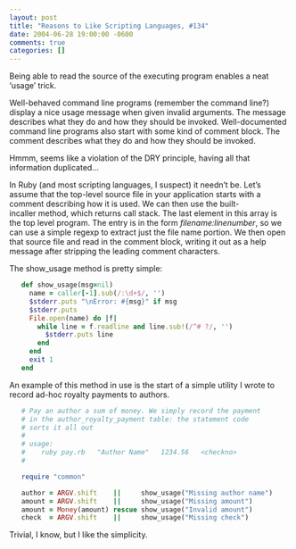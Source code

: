 ```yaml
---
layout: post
title: "Reasons to Like Scripting Languages, #134"
date: 2004-06-28 19:00:00 -0600
comments: true
categories: []
---
```


Being able to read the source of the executing program enables a neat
‘usage’ trick.


Well-behaved command line programs (remember the command line?)
display a nice usage message when given invalid arguments. The message
describes what they do and how they should be invoked. Well-documented
command line programs also start with some kind of comment block. The
comment describes what they do and how they should be invoked.


Hmmm, seems like a violation of the DRY principle, having all that
information duplicated…


In Ruby (and most scripting languages, I suspect) it needn’t be. Let’s
assume that the top-level source file in your application starts with
a comment describing how it is used. We can then use the
built-incaller method, which returns call stack. The last element in
this array is the top level program. The entry is in the
form _filename:linenumber_, so we can use a simple regexp to extract
just the file name portion. We then open that source file and read in
the comment block, writing it out as a help message after stripping
the leading comment characters.


The show_usage method is pretty simple:



``` ruby
   def show_usage(msg=nil)
     name = caller[-1].sub(/:\d+$/, '')
     $stderr.puts "\nError: #{msg}" if msg
     $stderr.puts
     File.open(name) do |f|
       while line = f.readline and line.sub!(/^# ?/, '')
         $stderr.puts line
       end
     end
     exit 1
   end

```



An example of this method in use is the start of a simple utility I
wrote to record ad-hoc royalty payments to authors.



``` ruby
   # Pay an author a sum of money. We simply record the payment
   # in the author_royalty_payment table: the statement code
   # sorts it all out
   #
   # usage:
   #    ruby pay.rb   "Author Name"   1234.56   <checkno>
   #

   require "common"

   author = ARGV.shift    ||     show_usage("Missing author name")
   amount = ARGV.shift    ||     show_usage("Missing amount")
   amount = Money(amount) rescue show_usage("Invalid amount")
   check  = ARGV.shift    ||     show_usage("Missing check")

```



Trivial, I know, but I like the simplicity.


